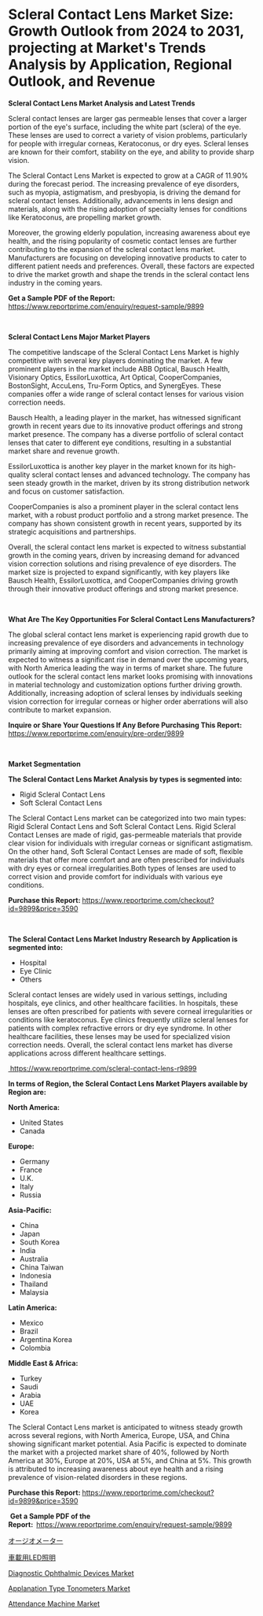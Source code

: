 <p><h1>Scleral Contact Lens Market Size: Growth Outlook from 2024 to 2031, projecting at Market's Trends Analysis by Application, Regional Outlook, and Revenue</h1></p><p><strong>Scleral Contact Lens Market Analysis and Latest Trends</strong></p>
<p><p>Scleral contact lenses are larger gas permeable lenses that cover a larger portion of the eye's surface, including the white part (sclera) of the eye. These lenses are used to correct a variety of vision problems, particularly for people with irregular corneas, Keratoconus, or dry eyes. Scleral lenses are known for their comfort, stability on the eye, and ability to provide sharp vision.</p><p>The Scleral Contact Lens Market is expected to grow at a CAGR of 11.90% during the forecast period. The increasing prevalence of eye disorders, such as myopia, astigmatism, and presbyopia, is driving the demand for scleral contact lenses. Additionally, advancements in lens design and materials, along with the rising adoption of specialty lenses for conditions like Keratoconus, are propelling market growth.</p><p>Moreover, the growing elderly population, increasing awareness about eye health, and the rising popularity of cosmetic contact lenses are further contributing to the expansion of the scleral contact lens market. Manufacturers are focusing on developing innovative products to cater to different patient needs and preferences. Overall, these factors are expected to drive the market growth and shape the trends in the scleral contact lens industry in the coming years.</p></p>
<p><strong>Get a Sample PDF of the Report:&nbsp;</strong> <a href="https://www.reportprime.com/enquiry/request-sample/9899">https://www.reportprime.com/enquiry/request-sample/9899</a></p>
<p>&nbsp;</p>
<p><strong>Scleral Contact Lens Major Market Players</strong></p>
<p><p>The competitive landscape of the Scleral Contact Lens Market is highly competitive with several key players dominating the market. A few prominent players in the market include ABB Optical, Bausch Health, Visionary Optics, EssilorLuxottica, Art Optical, CooperCompanies, BostonSight, AccuLens, Tru-Form Optics, and SynergEyes. These companies offer a wide range of scleral contact lenses for various vision correction needs.</p><p>Bausch Health, a leading player in the market, has witnessed significant growth in recent years due to its innovative product offerings and strong market presence. The company has a diverse portfolio of scleral contact lenses that cater to different eye conditions, resulting in a substantial market share and revenue growth.</p><p>EssilorLuxottica is another key player in the market known for its high-quality scleral contact lenses and advanced technology. The company has seen steady growth in the market, driven by its strong distribution network and focus on customer satisfaction.</p><p>CooperCompanies is also a prominent player in the scleral contact lens market, with a robust product portfolio and a strong market presence. The company has shown consistent growth in recent years, supported by its strategic acquisitions and partnerships.</p><p>Overall, the scleral contact lens market is expected to witness substantial growth in the coming years, driven by increasing demand for advanced vision correction solutions and rising prevalence of eye disorders. The market size is projected to expand significantly, with key players like Bausch Health, EssilorLuxottica, and CooperCompanies driving growth through their innovative product offerings and strong market presence.</p></p>
<p>&nbsp;</p>
<p><strong>What Are The Key Opportunities For Scleral Contact Lens Manufacturers?</strong></p>
<p><p>The global scleral contact lens market is experiencing rapid growth due to increasing prevalence of eye disorders and advancements in technology primarily aiming at improving comfort and vision correction. The market is expected to witness a significant rise in demand over the upcoming years, with North America leading the way in terms of market share. The future outlook for the scleral contact lens market looks promising with innovations in material technology and customization options further driving growth. Additionally, increasing adoption of scleral lenses by individuals seeking vision correction for irregular corneas or higher order aberrations will also contribute to market expansion.</p></p>
<p><strong>Inquire or Share Your Questions If Any Before Purchasing This Report:</strong> <a href="https://www.reportprime.com/enquiry/pre-order/9899">https://www.reportprime.com/enquiry/pre-order/9899</a></p>
<p>&nbsp;</p>
<p><strong>Market Segmentation</strong></p>
<p><strong>The Scleral Contact Lens Market Analysis by types is segmented into:</strong></p>
<p><ul><li>Rigid Scleral Contact Lens</li><li>Soft Scleral Contact Lens</li></ul></p>
<p><p>The Scleral Contact Lens market can be categorized into two main types: Rigid Scleral Contact Lens and Soft Scleral Contact Lens. Rigid Scleral Contact Lenses are made of rigid, gas-permeable materials that provide clear vision for individuals with irregular corneas or significant astigmatism. On the other hand, Soft Scleral Contact Lenses are made of soft, flexible materials that offer more comfort and are often prescribed for individuals with dry eyes or corneal irregularities.Both types of lenses are used to correct vision and provide comfort for individuals with various eye conditions.</p></p>
<p><strong>Purchase this Report:&nbsp;</strong><a href="https://www.reportprime.com/checkout?id=9899&price=3590">https://www.reportprime.com/checkout?id=9899&price=3590</a></p>
<p>&nbsp;</p>
<p><strong>The Scleral Contact Lens Market Industry Research by Application is segmented into:</strong></p>
<p><ul><li>Hospital</li><li>Eye Clinic</li><li>Others</li></ul></p>
<p><p>Scleral contact lenses are widely used in various settings, including hospitals, eye clinics, and other healthcare facilities. In hospitals, these lenses are often prescribed for patients with severe corneal irregularities or conditions like keratoconus. Eye clinics frequently utilize scleral lenses for patients with complex refractive errors or dry eye syndrome. In other healthcare facilities, these lenses may be used for specialized vision correction needs. Overall, the scleral contact lens market has diverse applications across different healthcare settings.</p></p>
<p><a href="https://www.reportprime.com/scleral-contact-lens-r9899">&nbsp;https://www.reportprime.com/scleral-contact-lens-r9899</a></p>
<p><strong>In terms of Region, the Scleral Contact Lens Market Players available by Region are:</strong></p>
<p>
    <p> <strong> North America: </strong>
        <ul>
            <li>United States</li>
            <li>Canada</li>
        </ul>
        </p> 
    <p> <strong> Europe: </strong>
        <ul>
            <li>Germany</li>
            <li>France</li>
            <li>U.K.</li>
            <li>Italy</li>
            <li>Russia</li>
        </ul>
        </p> 
    <p> <strong> Asia-Pacific: </strong>
        <ul>
            <li>China</li>
            <li>Japan</li>
            <li>South Korea</li>
            <li>India</li>
            <li>Australia</li>
            <li>China Taiwan</li>
            <li>Indonesia</li>
            <li>Thailand</li>
            <li>Malaysia</li>
        </ul>
        </p> 
    <p> <strong> Latin America: </strong>
        <ul>
            <li>Mexico</li>
            <li>Brazil</li>
            <li>Argentina Korea</li>
            <li>Colombia</li>
        </ul>
        </p> 
    <p> <strong> Middle East & Africa: </strong>
        <ul>
            <li>Turkey</li>
            <li>Saudi</li>
            <li>Arabia</li>
            <li>UAE</li>
            <li>Korea</li>
        </ul>
    </p>
    </p>
<p><p>The Scleral Contact Lens market is anticipated to witness steady growth across several regions, with North America, Europe, USA, and China showing significant market potential. Asia Pacific is expected to dominate the market with a projected market share of 40%, followed by North America at 30%, Europe at 20%, USA at 5%, and China at 5%. This growth is attributed to increasing awareness about eye health and a rising prevalence of vision-related disorders in these regions.</p></p>
<p><strong>Purchase this Report: </strong><a href="https://www.reportprime.com/checkout?id=9899&price=3590">https://www.reportprime.com/checkout?id=9899&price=3590</a></p>
<p>&nbsp;<strong>Get a Sample PDF of the Report:&nbsp;&nbsp;</strong><a href="https://www.reportprime.com/enquiry/request-sample/9899">https://www.reportprime.com/enquiry/request-sample/9899</a></p>
<p><strong></strong></p>
<p><p><a href="https://github.com/leigh4852023/Market-Research-Report-List-1/blob/main/148319479025.md">オージオメーター</a></p><p><a href="https://github.com/SimeonBode1/Market-Research-Report-List-1/blob/main/421719579026.md">車載用LED照明</a></p><p><a href="https://github.com/lorenzaSchmeler/Market-Research-Report-List-1/blob/main/diagnostic-ophthalmic-devices-market.md">Diagnostic Ophthalmic Devices Market</a></p><p><a href="https://github.com/ruddyyedelwadw/Market-Research-Report-List-2/blob/main/applanation-type-tonometers-market.md">Applanation Type Tonometers Market</a></p><p><a href="https://issuu.com/reportprime-2/docs/attendance-machine-market-size-2030.pptx">Attendance Machine Market</a></p></p>